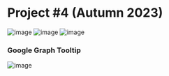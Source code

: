 # Project #4 (Autumn 2023)
![image](https://github.com/FX-Garneau/2023_automne_dev_web_TP4/assets/74435331/e7fe2632-7898-472d-a79b-253f78ceb671)
![image](https://github.com/FX-Garneau/2023_automne_dev_web_TP4/assets/74435331/e88dd59a-53cb-487c-93e6-2c0d24569171)
![image](https://github.com/FX-Garneau/2023_automne_dev_web_TP4/assets/74435331/f56f01c7-0759-4851-bd2c-b144ae8508cc)
### Google Graph Tooltip
![image](https://github.com/FX-Garneau/2023_automne_dev_web_TP4/assets/74435331/e82a2246-df20-4bf4-bc4a-d19361d79280)
